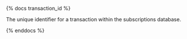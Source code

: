 {% docs transaction_id %}

The unique identifier for a transaction within the subscriptions database.
 
{% enddocs %}